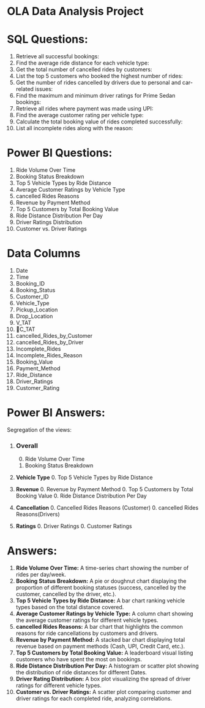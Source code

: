 # OLA Data Analysis Project
# SQL Questions:
1. Retrieve all successful bookings:
1. Find the average ride distance for each vehicle type:
1. Get the total number of cancelled rides by customers:
1. List the top 5 customers who booked the highest number of rides:
1. Get the number of rides cancelled by drivers due to personal and car-related issues:
1. Find the maximum and minimum driver ratings for Prime Sedan bookings:
1. Retrieve all rides where payment was made using UPI:
1. Find the average customer rating per vehicle type:
1. Calculate the total booking value of rides completed successfully:
1. List all incomplete rides along with the reason:

# Power BI Questions:
1. Ride Volume Over Time
1. Booking Status Breakdown
1. Top 5 Vehicle Types by Ride Distance
1. Average Customer Ratings by Vehicle Type
1. cancelled Rides Reasons
1. Revenue by Payment Method
1. Top 5 Customers by Total Booking Value
1. Ride Distance Distribution Per Day
1. Driver Ratings Distribution
1. Customer vs. Driver Ratings


# Data Columns


1. Date
1. Time
1. Booking\_ID
1. Booking\_Status
1. Customer\_ID
1. Vehicle\_Type
1. Pickup\_Location
1. Drop\_Location
1. V\_TAT
1. C\_TAT
1. cancelled\_Rides\_by\_Customer
1. cancelled\_Rides\_by\_Driver
1. Incomplete\_Rides
1. Incomplete\_Rides\_Reason
1. Booking\_Value
1. Payment\_Method
1. Ride\_Distance
1. Driver\_Ratings
1. Customer\_Rating

# Power BI Answers:

Segregation of the views:
1. ### **Overall**
   0. Ride Volume Over Time
   0. Booking Status Breakdown

1. **Vehicle Type**
   0. Top 5 Vehicle Types by Ride Distance

1. **Revenue**
   0. Revenue by Payment Method
   0. Top 5 Customers by Total Booking Value
   0. Ride Distance Distribution Per Day

1. **Cancellation**
   0. Cancelled Rides Reasons (Customer)
   0. cancelled Rides Reasons(Drivers)

1. **Ratings**
   0. Driver Ratings
   0. Customer Ratings

# Answers:
1. **Ride Volume Over Time:** A time-series chart showing the number of rides per day/week.
1. **Booking Status Breakdown:** A pie or doughnut chart displaying the proportion of different booking statuses (success, cancelled by the customer, cancelled by the driver, etc.).
1. **Top 5 Vehicle Types by Ride Distance:** A bar chart ranking vehicle types based on the total distance covered.
1. **Average Customer Ratings by Vehicle Type:** A column chart showing the average customer ratings for different vehicle types.
1. **cancelled Rides Reasons:** A bar chart that highlights the common reasons for ride cancellations by customers and drivers.
1. **Revenue by Payment Method:** A stacked bar chart displaying total revenue based on payment methods (Cash, UPI, Credit Card, etc.).
1. **Top 5 Customers by Total Booking Value:** A leaderboard visual listing customers who have spent the most on bookings.
1. **Ride Distance Distribution Per Day:** A histogram or scatter plot showing the distribution of ride distances for different Dates.
1. **Driver Rating Distribution:** A box plot visualizing the spread of driver ratings for different vehicle types.
1. **Customer vs. Driver Ratings:** A scatter plot comparing customer and driver ratings for each completed ride, analyzing correlations.
